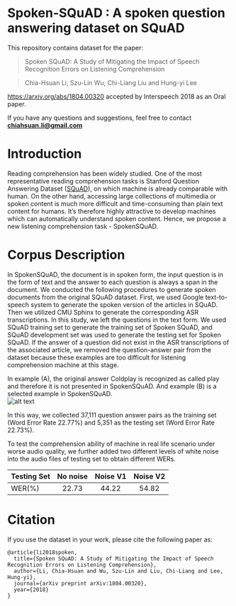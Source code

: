 # Spoken-SQuAD : A spoken question answering dataset on SQuAD

This repository contains dataset for the paper:
> Spoken SQuAD: A Study of Mitigating the Impact of Speech Recognition Errors on Listening Comprehension

> Chia-Hsuan Li, Szu-Lin Wu, Chi-Liang Liu and Hung-yi Lee

https://arxiv.org/abs/1804.00320
accepted by Interspeech 2018 as an Oral paper.

If you have any questions and suggestions, feel free to contact **chiahsuan.li@gmail.com**

# Introduction
Reading comprehension has been widely studied. One of the most representative reading comprehension tasks is Stanford Question Answering Dataset ([SQuAD](https://arxiv.org/abs/1606.05250)), on which machine is already comparable with human. On the other hand, accessing large collections of multimedia or spoken content is much more difficult and time-consuming than plain text content for humans. It’s therefore highly attractive to develop machines
which can automatically understand spoken content. Hence, we propose a new listening comprehension task - SpokenSQuAD.

# Corpus Description
In SpokenSQuAD, the document is in spoken form, the input question is in the form of text and the answer to each question is always a span in the document. We conducted the following procedures to generate spoken documents from the original SQuAD dataset. First, we used Google text-to-speech system to generate the spoken version of the articles in SQuAD. Then we utilized CMU Sphinx to generate the corresponding ASR transcriptions. In this study, we left the questions in the text form. We used SQuAD training set to generate the training set of Spoken SQuAD, and SQuAD development set was used to generate the testing set for Spoken SQuAD. If the answer of a question did not exist in the ASR transcriptions of the associated article, we removed the question-answer pair from the dataset because these examples are too difficult for listening comprehension machine at this stage. 

In example (A), the original answer Coldplay is recognized as called play and therefore it is not presented in SpokenSQuAD. And example (B) is a selected example in SpokenSQuAD.     
![alt text](https://github.com/chiahsuan156/Spoken-SQuAD/blob/master/example.png)

In this way, we collected 37,111 question answer pairs as the training set (Word Error Rate 22.77%) and 5,351 as the testing set (Word Error Rate 22.73%).

To test the comprehension ability of machine in real life scenario under worse audio quality, we further added two different levels of white noise into the audio files of testing set to obtain different WERs.

| Testing Set   | No noise      | Noise V1  | Noise V2  |
| ------------- |:-------------:| :--------:| :--------:|
| WER(%)        | 22.73         |44.22      | 54.82     |

# Citation
If you use the dataset in your work, please cite the following paper as:

```
@article{li2018spoken,
  title={Spoken SQuAD: A Study of Mitigating the Impact of Speech Recognition Errors on Listening Comprehension},
  author={Li, Chia-Hsuan and Wu, Szu-Lin and Liu, Chi-Liang and Lee, Hung-yi},
  journal={arXiv preprint arXiv:1804.00320},
  year={2018}
}
```

